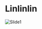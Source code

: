 # Linlinlin
![Slide1](https://github.com/JustEkaa/Linlinlin/assets/154642485/42c3fbd2-a56c-43c5-98f8-68ff02172555)
